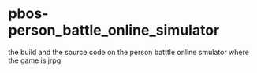 # pbos-person_battle_online_simulator
the build and the source code on the person batttle online smulator where the game is jrpg 
